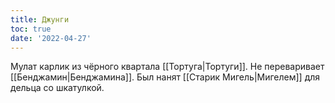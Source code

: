 ```yaml
---
title: Джунги
toc: true
date: '2022-04-27'
---
```


Мулат карлик из чёрного квартала [[Тортуга|Тортуги]]. Не переваривает [[Бенджамин|Бенджамина]]. Был нанят [[Старик Мигель|Мигелем]] для дельца со шкатулкой.
